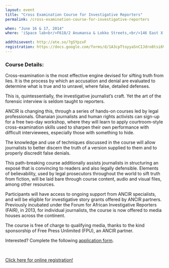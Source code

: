 ```yaml
---
layout: event
title: "Cross Examination Course for Investigative Reporters"
permalink: /cross-examination-course-for-investigative-reporters

when: "June 16 & 17, 2014"
where: 'iSpace lab<br/>F618/2 Anumansa & Lokko Streets,<br/>146 East X’Borg Estates,<br/>OSU, Accra'

addthisevent: http://ate.so/?gSYpzxF
registration: https://docs.google.com/forms/d/1A3cpTtoyyaSnCIJdro8tsi6V7RiQtKEBNr2BjGH9UPI/viewform?usp=send_form
---
```


### Course Details:
Cross-examination is the most effective engine devised for sifting truth from lies. It is the process by which an accusation and denial are evaluated to determine what is true and to unravel, where false, detailed defenses.

This is, quintessentially, the investigative journalist’s craft. Yet the art of the forensic interview is seldom taught to reporters.

ANCIR is changing this, through a series of hands-on courses led by legal professionals. Ghanaian journalists and human rights activists can sign-up for a free two-day workshop, where they will learn to apply courtroom-style cross-examination skills used to sharpen their own performance with difficult interviewees, especially those with something to hide.

The knowledge and use of techniques discussed in the course will allow journalists to better discern the truth of a version supplied to them and to properly discredit false denials.  

This path-breaking course additionally assists journalists in structuring an exposé that is convincing to readers and also legally defensible.  Elements of believability, used by legal prosecutors throughout the world to sift truth from fiction, will be laid bare through course content, audio and visual files, among other resources.

Participants will have access to ongoing support from ANCIR specialists, and will be eligible for investigative story grants offered by ANCIR partners. Previously incubated under the Forum for African Investigative Reporters (FAIR), in 2013, for individual journalists, the course is now offered to media houses across the continent.

The course is free of charge to qualifying media, thanks to the kind sponsorship of Free Press Unlimited (FPU), an ANCIR partner.

Interested? Complete the following [application form](https://docs.google.com/forms/d/1A3cpTtoyyaSnCIJdro8tsi6V7RiQtKEBNr2BjGH9UPI/viewform?usp=send_form).

<br/>

<p class="text-center"><a href="https://docs.google.com/forms/d/1A3cpTtoyyaSnCIJdro8tsi6V7RiQtKEBNr2BjGH9UPI/viewform?usp=send_form" target="_blank" class="btn btn-lg btn-danger">Click here for online registration!</a></p>

<br/>
